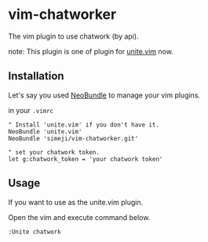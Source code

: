 vim-chatworker
==============

The vim plugin to use chatwork (by api).

note: This plugin is one of plugin for [unite.vim](https://github.com/Shougo/unite.vim) now.

## Installation

Let's say you used [NeoBundle](https://github.com/Shougo/neobundle.vim) to manage your vim plugins.

in your `.vimrc`
```
" Install 'unite.vim' if you don't have it.
NeoBundle 'unite.vim'
NeoBundle 'simeji/vim-chatworker.git'

" set your chatwork token.
let g:chatwork_token = 'your chatwork token'
```

## Usage

If you want to use as the unite.vim plugin.

Open the vim and execute command below.
``````````
:Unite chatwork
``````````
